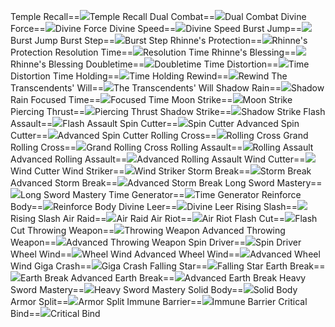 Temple Recall==<img src="upload/mxd/Zero/Skill_Temple_Recall.png"/>Temple Recall
Dual Combat==<img src="upload/mxd/Zero/Skill_Dual_Combat.png"/>Dual Combat
Divine Force==<img src="upload/mxd/Zero/Skill_Divine_Force.png"/>Divine Force
Divine Speed==<img src="upload/mxd/Zero/Skill_Divine_Speed.png"/>Divine Speed
Burst Jump==<img src="upload/mxd/Zero/Skill_Burst_Jump.png"/>Burst Jump
Burst Step==<img src="upload/mxd/Zero/Skill_Burst_Step.png"/>Burst Step
Rhinne's Protection==<img src="upload/mxd/Zero/Skill_Rhinne's_Protection.png"/>Rhinne's Protection
Resolution Time==<img src="upload/mxd/Zero/Skill_Resolution_Time.png"/>Resolution Time
Rhinne's Blessing==<img src="upload/mxd/Zero/Skill_Rhinne's_Blessing.png"/>Rhinne's Blessing
Doubletime==<img src="upload/mxd/Zero/Skill_Doubletime.png"/>Doubletime
Time Distortion==<img src="upload/mxd/Zero/Skill_Time_Distortion.png"/>Time Distortion
Time Holding==<img src="upload/mxd/Zero/Skill_Time_Holding.png"/>Time Holding
Rewind==<img src="upload/mxd/Zero/Skill_Rewind.png"/>Rewind
The Transcendents' Will==<img src="upload/mxd/Zero/Skill_The_Transcendents'_Will.png"/>The Transcendents' Will
Shadow Rain==<img src="upload/mxd/Zero/Skill_Shadow_Rain.png"/>Shadow Rain
Focused Time==<img src="upload/mxd/Zero/Skill_Focused_Time.png"/>Focused Time
Moon Strike==<img src="upload/mxd/Zero/Skill_Moon_Strike.png"/>Moon Strike
Piercing Thrust==<img src="upload/mxd/Zero/Skill_Piercing_Thrust.png"/>Piercing Thrust
Shadow Strike==<img src="upload/mxd/Zero/Skill_Shadow_Strike.png"/>Shadow Strike
Flash Assault==<img src="upload/mxd/Zero/Skill_Flash_Assault.png"/>Flash Assault
Spin Cutter==<img src="upload/mxd/Zero/Skill_Spin_Cutter.png"/>Spin Cutter
Advanced Spin Cutter==<img src="upload/mxd/Zero/Skill_Advanced_Spin_Cutter.png"/>Advanced Spin Cutter
Rolling Cross==<img src="upload/mxd/Zero/Skill_Rolling_Cross.png"/>Rolling Cross
Grand Rolling Cross==<img src="upload/mxd/Zero/Skill_Grand_Rolling_Cross.png"/>Grand Rolling Cross
Rolling Assault==<img src="upload/mxd/Zero/Skill_Rolling_Assault.png"/>Rolling Assault
Advanced Rolling Assault==<img src="upload/mxd/Zero/Skill_Advanced_Rolling_Assault.png"/>Advanced Rolling Assault
Wind Cutter==<img src="upload/mxd/Zero/Skill_Wind_Cutter.png"/>Wind Cutter
Wind Striker==<img src="upload/mxd/Zero/Skill_Wind_Striker.png"/>Wind Striker
Storm Break==<img src="upload/mxd/Zero/Skill_Storm_Break.png"/>Storm Break
Advanced Storm Break==<img src="upload/mxd/Zero/Skill_Advanced_Storm_Break.png"/>Advanced Storm Break
Long Sword Mastery==<img src="upload/mxd/Zero/Skill_Long_Sword_Mastery.png"/>Long Sword Mastery
Time Generator==<img src="upload/mxd/Zero/Skill_Time_Generator.png"/>Time Generator
Reinforce Body==<img src="upload/mxd/Zero/Skill_Reinforce_Body.png"/>Reinforce Body
Divine Leer==<img src="upload/mxd/Zero/Skill_Divine_Leer.png"/>Divine Leer
Rising Slash==<img src="upload/mxd/Zero/Skill_Rising_Slash_(Zero).png"/>Rising Slash
Air Raid==<img src="upload/mxd/Zero/Skill_Air_Raid.png"/>Air Raid
Air Riot==<img src="upload/mxd/Zero/Skill_Air_Riot.png"/>Air Riot
Flash Cut==<img src="upload/mxd/Zero/Skill_Flash_Cut.png"/>Flash Cut
Throwing Weapon==<img src="upload/mxd/Zero/Skill_Throwing_Weapon.png"/>Throwing Weapon
Advanced Throwing Weapon==<img src="upload/mxd/Zero/Skill_Advanced_Throwing_Weapon.png"/>Advanced Throwing Weapon
Spin Driver==<img src="upload/mxd/Zero/Skill_Spin_Driver.png"/>Spin Driver
Wheel Wind==<img src="upload/mxd/Zero/Skill_Wheel_Wind.png"/>Wheel Wind
Advanced Wheel Wind==<img src="upload/mxd/Zero/Skill_Advanced_Wheel_Wind.png"/>Advanced Wheel Wind
Giga Crash==<img src="upload/mxd/Zero/Skill_Giga_Crash.png"/>Giga Crash
Falling Star==<img src="upload/mxd/Zero/Skill_Falling_Star.png"/>Falling Star
Earth Break==<img src="upload/mxd/Zero/Skill_Earth_Break.png"/>Earth Break
Advanced Earth Break==<img src="upload/mxd/Zero/Skill_Advanced_Earth_Break.png"/>Advanced Earth Break
Heavy Sword Mastery==<img src="upload/mxd/Zero/Skill_Heavy_Sword_Mastery.png"/>Heavy Sword Mastery
Solid Body==<img src="upload/mxd/Zero/Skill_Solid_Body.png"/>Solid Body
Armor Split==<img src="upload/mxd/Zero/Skill_Armor_Split.png"/>Armor Split
Immune Barrier==<img src="upload/mxd/Zero/Skill_Immune_Barrier.png"/>Immune Barrier
Critical Bind==<img src="upload/mxd/Zero/Skill_Critical_Bind.png"/>Critical Bind
